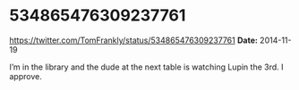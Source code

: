# 534865476309237761
https://twitter.com/TomFrankly/status/534865476309237761
**Date:** 2014-11-19

I’m in the library and the dude at the next table is watching Lupin the 3rd. I approve.
